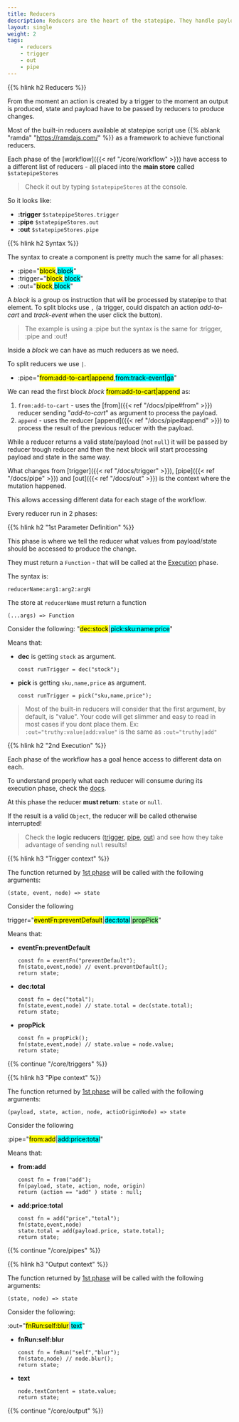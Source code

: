 ```yaml
---
title: Reducers
description: Reducers are the heart of the statepipe. They handle payload and state using functional reducers to produce component changes.
layout: single
weight: 2
tags:
    - reducers
    - trigger
    - out
    - pipe
---
```


{{% hlink h2 Reducers %}}

From the moment an action is created by a trigger to the moment an output is produced, state and payload have to be passed by reducers to produce changes.

Most of the built-in reducers available at statepipe script use {{% ablank "ramda" "https://ramdajs.com/" %}} as a framework to achieve functional reducers.

Each phase of the [workflow]({{< ref "/core/workflow" >}}) have access to a different list of reducers - all placed into the **main store** called `$statepipeStores`

> Check it out by typing `$statepipeStores` at the console.

So it looks like:

* **:trigger** `$statepipeStores.trigger`
* **:pipe** `$statepipeStores.out`
* **:out** `$statepipeStores.pipe`

{{% hlink h2 Syntax %}}

The syntax to create a component is pretty much the same for all phases:

* :pipe="<mark>block</mark>,<mark style="background-color:cyan">block</mark>"
* :trigger="<mark>block</mark>,<mark style="background-color:cyan">block</mark>"
* :out="<mark>block</mark>,<mark style="background-color:cyan">block</mark>"

A *block* is a group os instruction that will be processed by statepipe to that element. To split blocks use `,` (a trigger, could dispatch an action *add-to-cart* and *track-event* when the user click the button).

> The example is using a :pipe but the syntax is the same for :trigger, :pipe and :out!

Inside a *block* we can have as much reducers as we need.

To split reducers we use `|`. 

* :pipe="<mark>from:add-to-cart|append</mark>,<mark style="background-color:cyan">from:track-event|ga</mark>"

We can read the first block *block* <mark>from:add-to-cart|append</mark> as:

1. `from:add-to-cart` - uses the [from]({{< ref "/docs/pipe#from" >}}) reducer sending "*add-to-cart*" as argument to process the payload.
2. `append` - uses the reducer [append]({{< ref "/docs/pipe#append" >}}) to process the result of the previous reducer with the payload.

While a reducer returns a valid state/payload  (not `null`) it will be passed by reducer trough reducer and then the next block will start processing payload and state in the same way.

What changes from [trigger]({{< ref "/docs/trigger" >}}), [pipe]({{< ref "/docs/pipe" >}}) and [out]({{< ref "/docs/out" >}}) is the context where the mutation happened.

This allows accessing different data for each stage of the workflow.

Every reducer run in 2 phases:

{{% hlink h2 "1st Parameter Definition" %}}

This phase is where we tell the reducer what values from payload/state should be accessed to produce the change.

They must return a `Function` - that will be called at the [Execution](#2nd-execution) phase.

The syntax is:

`reducerName:arg1:arg2:argN`

The store at `reducerName` must return a function

`(...args) => Function`

Consider the following: "<mark>dec:stock</mark>|<mark style="background-color:cyan">pick:sku:name:price</mark>"

Means that:

* **dec** is getting `stock` as argument.
  
    `const runTrigger = dec("stock");`
  
* **pick** is getting `sku,name,price` as argument.

    `const runTrigger = pick("sku,name,price");`

> Most of the built-in reducers will consider that the first argument, by default, is "value". Your code will get slimmer and easy to read in most cases if you dont place them. Ex: `:out="truthy:value|add:value"` is the same as `:out="truthy|add"` 

{{% hlink h2 "2nd Execution" %}}

Each phase of the workflow has a goal hence access to different data on each.

To understand properly what each reducer will consume during its execution phase, check the [docs](/docs/).

At this phase the reducer **must return**: `state` or `null`.

If the result is a valid `Object`, the reducer will be called otherwise interrupted! 

> Check the **logic reducers** ([trigger](/docs/trigger#logic), [pipe](/docs/pipe#logic), [out](/docs/out#logic)) and see how they take advantage of sending `null` results!

{{% hlink h3 "Trigger context" %}}

The function returned by [1st phase](#1st-parameter-definition) will be called with the following arguments:

`(state, event, node) => state`

Consider the following

trigger="<mark>eventFn:preventDefault</mark>|<mark style="background-color:cyan">dec:total</mark>|<mark style="background-color:lightgreen">propPick</mark>"

Means that:

* **eventFn:preventDefault** 

    ```
    const fn = eventFn("preventDefault");
    fn(state,event,node) // event.preventDefault();
    return state;
    ```
* **dec:total** 

    ```
    const fn = dec("total");
    fn(state,event,node) // state.total = dec(state.total);
    return state;
    ```

* **propPick** 

    ```
    const fn = propPick();
    fn(state,event,node) // state.value = node.value;
    return state;
    ```

{{% continue "/core/triggers" %}}

{{% hlink h3 "Pipe context" %}}

The function returned by [1st phase](#1st-parameter-definition) will be called with the following arguments:

`(payload, state, action, node, actioOriginNode) => state`

Consider the following

:pipe="<mark>from:add</mark>|<mark style="background-color:cyan">add:price:total</mark>"

Means that:

* **from:add** 

  ```
  const fn = from("add");
  fn(payload, state, action, node, origin)
  return (action == "add" ) state : null;
  ```

* **add:price:total** 

  ```
  const fn = add("price","total");
  fn(state,event,node)
  state.total = add(payload.price, state.total);
  return state;
  ```

{{% continue "/core/pipes" %}}

{{% hlink h3 "Output context" %}}

The function returned by [1st phase](#1st-parameter-definition) will be called with the following arguments:

`(state, node) => state`

Consider the following:

:out="<mark>fnRun:self:blur</mark>|<mark style="background-color:cyan">text</mark>"

* **fnRun:self:blur** 

  ```
  const fn = fnRun("self","blur");
  fn(state,node) // node.blur();
  return state;
  ```
* **text** 

  ```
  node.textContent = state.value;
  return state;
  ```
  
{{% continue "/core/output" %}}
